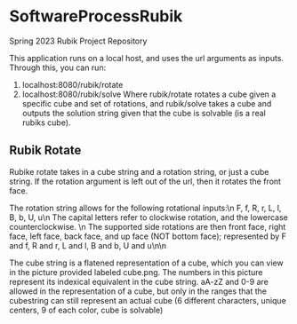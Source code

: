 # SoftwareProcessRubik
Spring 2023 Rubik Project Repository

This application runs on a local host, and uses the url arguments as inputs. Through this, you can run:
1. localhost:8080/rubik/rotate
2. localhost:8080/rubik/solve
Where rubik/rotate rotates a cube given a specific cube and set of rotations, and rubik/solve takes a cube and outputs the solution string given that the cube is solvable (is a real rubiks cube).

## Rubik Rotate
Rubike rotate takes in a cube string and a rotation string, or just a cube string. If the rotation argument is left out of the url, then it rotates the front face.

The rotation string allows for the following rotational inputs:\n
    F, f, R, r, L, l, B, b, U, u\n
The capital letters refer to clockwise rotation, and the lowercase counterclockwise. \n
The supported side rotations are then front face, right face, left face, back face, and up face (NOT bottom face); represented by F and f, R and r, L and l, B and b, U and u\n\n

The cube string is a flatened representation of a cube, which you can view in the picture provided labeled cube.png.
The numbers in this picture represent its indexical equivalent in the cube string.
aA-zZ and 0-9 are allowed in the representation of a cube, but only in the ranges that the cubestring can still represent an actual cube (6 different characters, unique centers, 9 of each color, cube is solvable)



